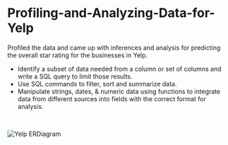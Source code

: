 # Profiling-and-Analyzing-Data-for-Yelp
Profiled the data and came up with inferences and analysis for predicting the overall star rating for the businesses in Yelp.

- Identify a subset of data needed from a column or set of columns and write a SQL query to limit those results.
- Use SQL commands to filter, sort and summarize data.
- Manipulate strings, dates, & numeric data using functions to integrate data from different sources into fields with the correct format for analysis.
<br>

![Yelp ERDiagram](https://user-images.githubusercontent.com/63196636/116079950-cea68400-a6db-11eb-9e5e-1c81555a8701.png)
